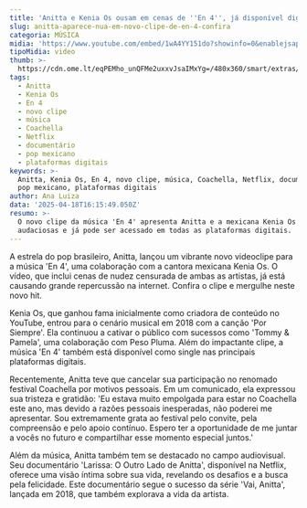 ```yaml
---
title: 'Anitta e Kenia Os ousam em cenas de ''En 4'', já disponível digitalmente'
slug: anitta-aparece-nua-em-novo-clipe-de-en-4-confira
categoria: MÚSICA
midia: 'https://www.youtube.com/embed/1wA4YY151do?showinfo=0&enablejsapi=1'
tipoMidia: video
thumb: >-
  https://cdn.ome.lt/eqPEMho_unQFMe2uxxvJsaIMxYg=/480x360/smart/extras/conteudos/omelete_THUMB_-_2025-04-18T122027.863.png
tags:
  - Anitta
  - Kenia Os
  - En 4
  - novo clipe
  - música
  - Coachella
  - Netflix
  - documentário
  - pop mexicano
  - plataformas digitais
keywords: >-
  Anitta, Kenia Os, En 4, novo clipe, música, Coachella, Netflix, documentário,
  pop mexicano, plataformas digitais
author: Ana Luiza
data: '2025-04-18T16:15:49.050Z'
resumo: >-
  O novo clipe da música 'En 4' apresenta Anitta e a mexicana Kenia Os em cenas
  audaciosas e já pode ser acessado em todas as plataformas digitais.
---
```


A estrela do pop brasileiro, Anitta, lançou um vibrante novo videoclipe para a música 'En 4', uma colaboração com a cantora mexicana Kenia Os. O vídeo, que inclui cenas de nudez censurada de ambas as artistas, já está causando grande repercussão na internet. Confira o clipe e mergulhe neste novo hit.

Kenia Os, que ganhou fama inicialmente como criadora de conteúdo no YouTube, entrou para o cenário musical em 2018 com a canção 'Por Siempre'. Ela continuou a cativar o público com sucessos como 'Tommy & Pamela', uma colaboração com Peso Pluma. Além do impactante clipe, a música 'En 4' também está disponível como single nas principais plataformas digitais.

Recentemente, Anitta teve que cancelar sua participação no renomado festival Coachella por motivos pessoais. Em um comunicado, ela expressou sua tristeza e gratidão: 'Eu estava muito empolgada para estar no Coachella este ano, mas devido a razões pessoais inesperadas, não poderei me apresentar. Sou extremamente grata ao festival pelo convite, pela compreensão e pelo apoio contínuo. Espero ter a oportunidade de me juntar a vocês no futuro e compartilhar esse momento especial juntos.'

Além da música, Anitta também tem se destacado no campo audiovisual. Seu documentário 'Larissa: O Outro Lado de Anitta', disponível na Netflix, oferece uma visão íntima sobre sua vida, revelando os desafios e a busca pela felicidade. Este documentário segue o sucesso da série 'Vai, Anitta', lançada em 2018, que também explorava a vida da artista.
